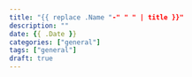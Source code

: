```yaml
---
title: "{{ replace .Name "-" " " | title }}"
description: ""
date: {{ .Date }}
categories: ["general"]
tags: ["general"]
draft: true
---
```


